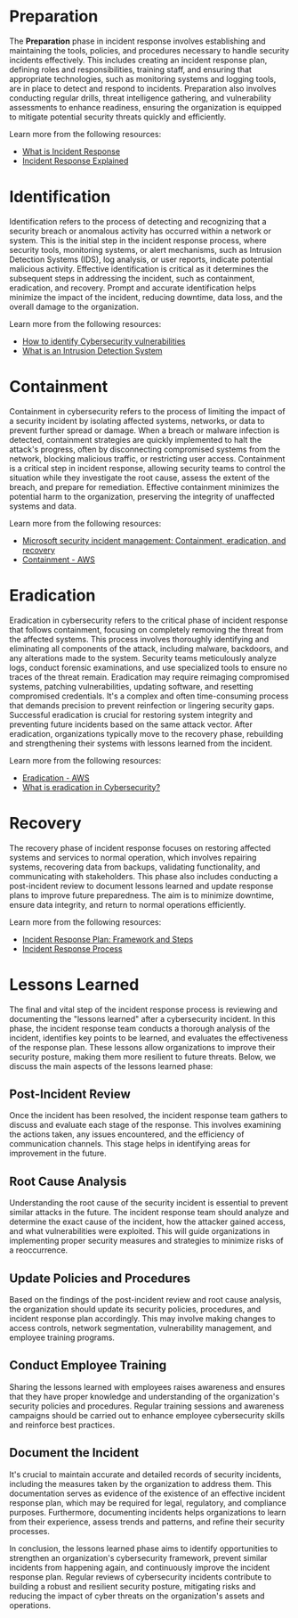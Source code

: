 # Preparation

The **Preparation** phase in incident response involves establishing and maintaining the tools, policies, and procedures necessary to handle security incidents effectively. This includes creating an incident response plan, defining roles and responsibilities, training staff, and ensuring that appropriate technologies, such as monitoring systems and logging tools, are in place to detect and respond to incidents. Preparation also involves conducting regular drills, threat intelligence gathering, and vulnerability assessments to enhance readiness, ensuring the organization is equipped to mitigate potential security threats quickly and efficiently.

Learn more from the following resources:

- [What is Incident Response](https://www.microsoft.com/en-gb/security/business/security-101/what-is-incident-response)
- [Incident Response Explained](https://www.youtube.com/watch?v=ePZGqlcB1O8)

# Identification

Identification refers to the process of detecting and recognizing that a security breach or anomalous activity has occurred within a network or system. This is the initial step in the incident response process, where security tools, monitoring systems, or alert mechanisms, such as Intrusion Detection Systems (IDS), log analysis, or user reports, indicate potential malicious activity. Effective identification is critical as it determines the subsequent steps in addressing the incident, such as containment, eradication, and recovery. Prompt and accurate identification helps minimize the impact of the incident, reducing downtime, data loss, and the overall damage to the organization.

Learn more from the following resources:

- [How to identify Cybersecurity vulnerabilities](https://fieldeffect.com/blog/how-to-identify-cybersecurity-vulnerabilities)
- [What is an Intrusion Detection System](https://www.ibm.com/topics/intrusion-detection-system)

# Containment

Containment in cybersecurity refers to the process of limiting the impact of a security incident by isolating affected systems, networks, or data to prevent further spread or damage. When a breach or malware infection is detected, containment strategies are quickly implemented to halt the attack's progress, often by disconnecting compromised systems from the network, blocking malicious traffic, or restricting user access. Containment is a critical step in incident response, allowing security teams to control the situation while they investigate the root cause, assess the extent of the breach, and prepare for remediation. Effective containment minimizes the potential harm to the organization, preserving the integrity of unaffected systems and data.

Learn more from the following resources:

- [Microsoft security incident management: Containment, eradication, and recovery](https://learn.microsoft.com/en-us/compliance/assurance/assurance-sim-containment-eradication-recovery)
- [Containment - AWS](https://docs.aws.amazon.com/whitepapers/latest/aws-security-incident-response-guide/containment.html)

# Eradication

Eradication in cybersecurity refers to the critical phase of incident response that follows containment, focusing on completely removing the threat from the affected systems. This process involves thoroughly identifying and eliminating all components of the attack, including malware, backdoors, and any alterations made to the system. Security teams meticulously analyze logs, conduct forensic examinations, and use specialized tools to ensure no traces of the threat remain. Eradication may require reimaging compromised systems, patching vulnerabilities, updating software, and resetting compromised credentials. It's a complex and often time-consuming process that demands precision to prevent reinfection or lingering security gaps. Successful eradication is crucial for restoring system integrity and preventing future incidents based on the same attack vector. After eradication, organizations typically move to the recovery phase, rebuilding and strengthening their systems with lessons learned from the incident.

Learn more from the following resources:

- [Eradication - AWS](https://docs.aws.amazon.com/whitepapers/latest/aws-security-incident-response-guide/eradication.html)
- [What is eradication in Cybersecurity?](https://heimdalsecurity.com/blog/what-is-eradication-in-cybersecurity/)

# Recovery

The recovery phase of incident response focuses on restoring affected systems and services to normal operation, which involves repairing systems, recovering data from backups, validating functionality, and communicating with stakeholders. This phase also includes conducting a post-incident review to document lessons learned and update response plans to improve future preparedness. The aim is to minimize downtime, ensure data integrity, and return to normal operations efficiently.

Learn more from the following resources:

- [Incident Response Plan: Framework and Steps](https://www.crowdstrike.com/cybersecurity-101/incident-response/incident-response-steps/)
- [Incident Response Process](https://www.youtube.com/watch?v=fU_w8Ou9RVg)

# Lessons Learned

The final and vital step of the incident response process is reviewing and documenting the "lessons learned" after a cybersecurity incident. In this phase, the incident response team conducts a thorough analysis of the incident, identifies key points to be learned, and evaluates the effectiveness of the response plan. These lessons allow organizations to improve their security posture, making them more resilient to future threats. Below, we discuss the main aspects of the lessons learned phase:

## Post-Incident Review

Once the incident has been resolved, the incident response team gathers to discuss and evaluate each stage of the response. This involves examining the actions taken, any issues encountered, and the efficiency of communication channels. This stage helps in identifying areas for improvement in the future.

## Root Cause Analysis

Understanding the root cause of the security incident is essential to prevent similar attacks in the future. The incident response team should analyze and determine the exact cause of the incident, how the attacker gained access, and what vulnerabilities were exploited. This will guide organizations in implementing proper security measures and strategies to minimize risks of a reoccurrence.

## Update Policies and Procedures

Based on the findings of the post-incident review and root cause analysis, the organization should update its security policies, procedures, and incident response plan accordingly. This may involve making changes to access controls, network segmentation, vulnerability management, and employee training programs.

## Conduct Employee Training

Sharing the lessons learned with employees raises awareness and ensures that they have proper knowledge and understanding of the organization's security policies and procedures. Regular training sessions and awareness campaigns should be carried out to enhance employee cybersecurity skills and reinforce best practices.

## Document the Incident

It's crucial to maintain accurate and detailed records of security incidents, including the measures taken by the organization to address them. This documentation serves as evidence of the existence of an effective incident response plan, which may be required for legal, regulatory, and compliance purposes. Furthermore, documenting incidents helps organizations to learn from their experience, assess trends and patterns, and refine their security processes.

In conclusion, the lessons learned phase aims to identify opportunities to strengthen an organization's cybersecurity framework, prevent similar incidents from happening again, and continuously improve the incident response plan. Regular reviews of cybersecurity incidents contribute to building a robust and resilient security posture, mitigating risks and reducing the impact of cyber threats on the organization's assets and operations.

